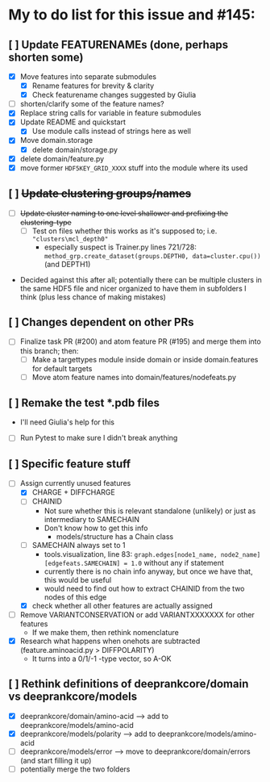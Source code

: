 # My to do list for this issue and #145:

## [ ] Update FEATURENAMEs (done, perhaps shorten some)
  - [x] Move features into separate submodules
    - [x] Rename features for brevity & clarity
    - [x] Check featurename changes suggested by Giulia
  - [ ] shorten/clarify some of the feature names?
  - [x] Replace string calls for variable in feature submodules
  - [x] Update README and quickstart
    - [x] Use module calls instead of strings here as well
  - [x] Move domain.storage
    - [x] delete domain/storage.py
  - [x] delete domain/feature.py
  - [x] move former `HDF5KEY_GRID_XXXX` stuff into the module where its used

## [ ] ~~Update clustering groups/names~~
  - [ ] ~~Update cluster naming to one level shallower and prefixing the clustering-type~~
    - [ ] Test on files whether this works as it's supposed to; i.e. `"clusters\mcl_depth0"`
        - especially suspect is Trainer.py lines 721/728: `method_grp.create_dataset(groups.DEPTH0, data=cluster.cpu())` (and DEPTH1)
  - Decided against this after all; potentially there can be multiple clusters in the same HDF5 file and nicer organized to have them in subfolders I think (plus less chance of making mistakes)

## [ ] Changes dependent on other PRs
  - [ ] Finalize task PR (#200) and atom feature PR (#195) and merge them into this branch; then: 
    - [ ] Make a targettypes module inside domain or inside domain.features for default targets
    - [ ] Move atom feature names into domain/features/nodefeats.py

## [ ] Remake the test *.pdb files
  - I'll need Giulia's help for this
  - [ ] Run Pytest to make sure I didn't break anything

## [ ] Specific feature stuff
  - [ ] Assign currently unused features
    - [x] CHARGE + DIFFCHARGE
    - [ ] CHAINID
      - Not sure whether this is relevant standalone (unlikely) or just as intermediary to SAMECHAIN
      - Don't know how to get this info
        - models/structure has a Chain class
    - [ ] SAMECHAIN always set to 1
        - tools.visualization, line 83: `graph.edges[node1_name, node2_name][edgefeats.SAMECHAIN] = 1.0` without any if statement
        - currently there is no chain info anyway, but once we have that, this would be useful
        - would need to find out how to extract CHAINID from the two nodes of this edge
    - [x] check whether all other features are actually assigned
  - [ ] Remove VARIANTCONSERVATION or add VARIANTXXXXXXX for other features
    - If we make them, then rethink nomenclature
  - [x] Research what happens when onehots are subtracted (feature.aminoacid.py > DIFFPOLARITY)
    - It turns into a 0/1/-1 -type vector, so A-OK  

## [ ] Rethink definitions of deeprankcore/domain vs deeprankcore/models
  - [x] deeprankcore/domain/amino-acid --> add to deeprankcore/models/amino-acid
  - [x] deeprankcore/models/polarity --> add to deeprankcore/models/amino-acid
  - [ ] deeprankcore/models/error --> move to deeprankcore/domain/errors (and start filling it up)
  - [ ] potentially merge the two folders